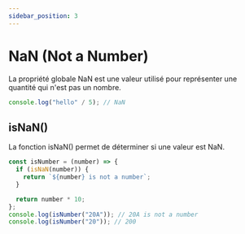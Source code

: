 ```yaml
---
sidebar_position: 3
---
```


# NaN (Not a Number)

La propriété globale NaN est une valeur utilisé pour représenter une quantité qui n'est pas un nombre.

```javascript
console.log("hello" / 5); // NaN
```

## isNaN()

La fonction isNaN() permet de déterminer si une valeur est NaN.

```js
const isNumber = (number) => {
  if (isNaN(number)) {
    return `${number} is not a number`;
  }

  return number * 10;
};
console.log(isNumber("20A")); // 20A is not a number
console.log(isNumber("20")); // 200
```
